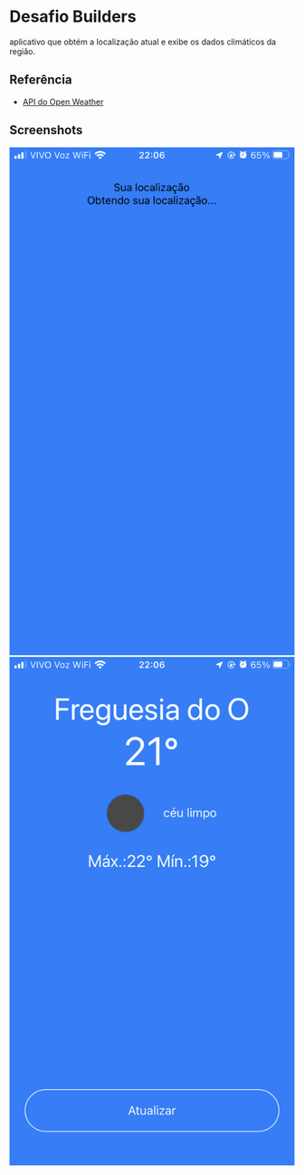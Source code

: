 # Desafio Builders

aplicativo que obtém a localização atual e exibe os dados climáticos da região.

## Referência

- [API do Open Weather](https://openweathermap.org/api)

## Screenshots

![App Screenshot](https://raw.githubusercontent.com/adrianodesenv/desafio_builders/main/screenshots/image0.PNG)
![App Screenshot](https://github.com/adrianodesenv/desafio_builders/blob/main/screenshots/image1.png?raw=true)
